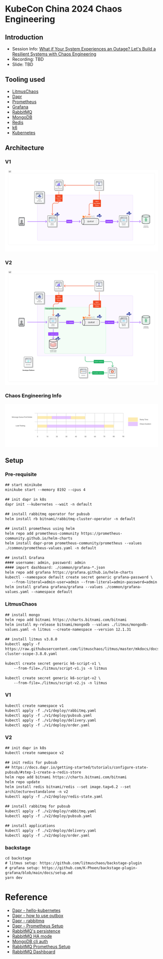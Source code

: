 # KubeCon China 2024 Chaos Engineering

## Introduction
- Session Info: [What if Your System Experiences an Outage? Let's Build a Resilient Systems with Chaos Engineering](https://sched.co/1eYaZ)
- Recording: TBD
- Slide: TBD

## Tooling used
- [LitmusChaos](https://litmuschaos.io/)
- [Dapr](https://dapr.io/)
- [Prometheus](https://prometheus.io/)
- [Grafana](https://grafana.com/)
- [RabbitMQ](https://www.rabbitmq.com/)
- [MongoDB](https://www.mongodb.com/)
- [Redis](https://redis.io/)
- [k6](https://k6.io/)
- [Kubernetes](https://kubernetes.io/)

## Architecture

### V1
![v1](./img/v1.png)
### V2
![v2](./img/v2.png)

### Chaos Engineering Info

![duration](img/observations.png)

## Setup

### Pre-requisite

```shell
## start minikube
minikube start --memory 8192 --cpus 4 

## init dapr in k8s
dapr init --kubernetes --wait -n default

## install rabbitmq operator for pubsub
helm install rb bitnami/rabbitmq-cluster-operator -n default

## install prometheus using helm
helm repo add prometheus-community https://prometheus-community.github.io/helm-charts
helm install dapr-prom prometheus-community/prometheus --values ./common/prometheus-values.yaml -n default

## install Grafana
#### username: admin, password: admin
#### import dashboard: ./common/grafana-*.json
helm repo add grafana https://grafana.github.io/helm-charts
kubectl --namespace default create secret generic grafana-password \
   --from-literal=admin-user=admin --from-literal=admin-password=admin
helm install grafana grafana/grafana --values ./common/grafana-values.yaml --namespace default
```

### LitmusChaos

```shell
## install mongo
helm repo add bitnami https://charts.bitnami.com/bitnami
helm install my-release bitnami/mongodb --values ./litmus/mongodb-values.yaml -n litmus --create-namespace --version 12.1.31

## install litmus v3.8.0
kubectl apply -f https://raw.githubusercontent.com/litmuschaos/litmus/master/mkdocs/docs/3.8.0/litmus-cluster-scope-3.8.0.yaml

kubectl create secret generic k6-script-v1 \
    --from-file=./litmus/script-v1.js -n litmus
    
kubectl create secret generic k6-script-v2 \
    --from-file=./litmus/script-v2.js -n litmus
```

### V1
```shell
kubectl create namespace v1
kubectl apply -f ./v1/deploy/rabbitmq.yaml
kubectl apply -f ./v1/deploy/pubsub.yaml
kubectl apply -f ./v1/deploy/delivery.yaml
kubectl apply -f ./v1/deploy/order.yaml
```

### V2

```shell
## init dapr in k8s
kubectl create namespace v2

## init redis for pubsub
## https://docs.dapr.io/getting-started/tutorials/configure-state-pubsub/#step-1-create-a-redis-store
helm repo add bitnami https://charts.bitnami.com/bitnami
helm repo update
helm install redis bitnami/redis --set image.tag=6.2 --set architecture=standalone -n v2
kubectl apply -f ./v2/deploy/redis-state.yaml

## install rabbitmq for pubsub
kubectl apply -f ./v2/deploy/rabbitmq.yaml
kubectl apply -f ./v2/deploy/pubsub.yaml

## install applications
kubectl apply -f ./v2/deploy/delivery.yaml
kubectl apply -f ./v2/deploy/order.yaml
```

### backstage

```shell
cd backstage
# litmus setup: https://github.com/litmuschaos/backstage-plugin
# grafana setup: https://github.com/K-Phoen/backstage-plugin-grafana/blob/main/docs/setup.md
yarn dev
```

# Reference
- [Dapr - hello-kubernetes](https://github.com/dapr/quickstarts/tree/master/tutorials/hello-kubernetes)
- [Dapr - how to use outbox](https://docs.dapr.io/developing-applications/building-blocks/state-management/howto-outbox/)
- [Dapr - rabbitmq](https://docs.dapr.io/reference/components-reference/supported-pubsub/setup-rabbitmq/)
- [Dapr - Prometheus Setup](https://docs.dapr.io/operations/observability/metrics/prometheus/)
- [RabbitMQ's persistence](https://www.rabbitmq.com/kubernetes/operator/using-operator#persistence)
- [RabbitMQ HA mode](https://www.infracloud.io/blogs/setup-rabbitmq-ha-mode-kubernetes-operator/)
- [MongoDB cli auth](https://medium.com/@yasiru.13/mongodb-setting-up-an-admin-and-login-as-admin-856ea6856faf)
- [RabbitMQ Prometheus Setup](https://www.rabbitmq.com/kubernetes/operator/operator-monitoring)
- [RabbitMQ Dashboard](https://grafana.com/grafana/dashboards/10991-rabbitmq-overview/)